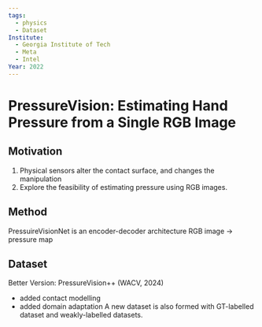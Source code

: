 ```yaml
---
tags:
  - physics
  - Dataset
Institute:
  - Georgia Institute of Tech
  - Meta
  - Intel
Year: 2022
---
```


# PressureVision: Estimating Hand Pressure from a Single RGB Image
## Motivation
1. Physical sensors alter the contact surface, and changes the manipulation
2. Explore the feasibility of estimating pressure using RGB images.
## Method
PressuireVisionNet is an encoder-decoder architecture
RGB image -> pressure map
## Dataset

Better Version: PressureVision++ (WACV, 2024)
+ added contact modelling
+ added domain adaptation
A new dataset is also formed with GT-labelled dataset and weakly-labelled datasets.